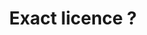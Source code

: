 ---
title: 'Exact licence ?'
redirect_to:
  - 'https://discuss.pencil2d.org/t/exact-licence/513'
---